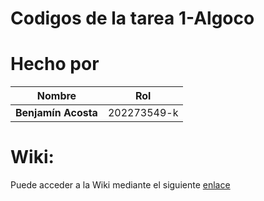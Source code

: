 # Codigos de la tarea 1-Algoco
# Hecho por

| Nombre             | Rol                      |
|--------------------|--------------------------|
| **Benjamín Acosta**| 202273549-k              |

# Wiki:
Puede acceder a la Wiki mediante el siguiente [enlace](https://github.com/Benjamin-Acosta-USM/Codigos-Algoco/wiki)
